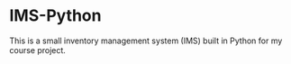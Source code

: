 # IMS-Python
This is a small inventory management system (IMS) built in Python for my course project.
